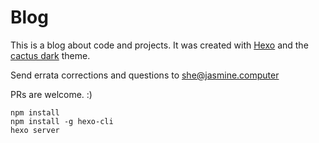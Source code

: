 # Blog

This is a blog about code and projects.
It was created with [Hexo](https://hexo.io/) and the [cactus dark](https://github.com/probberechts/cactus-dark) theme.

Send errata corrections and questions to she@jasmine.computer

PRs are welcome. :)

```
npm install
npm install -g hexo-cli
hexo server
```
